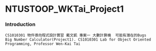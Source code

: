 # NTUSTOOP_WKTai_Project1


### Introduction

    CS1010301 物件導向程式設計實習 戴文凱 專案一 大數計算機  可能有潛在的Bugs
    Big Number Calculator(Project1). CS1010301 Lab for Object Oriented Programming, Professor Wen-Kai Tai
